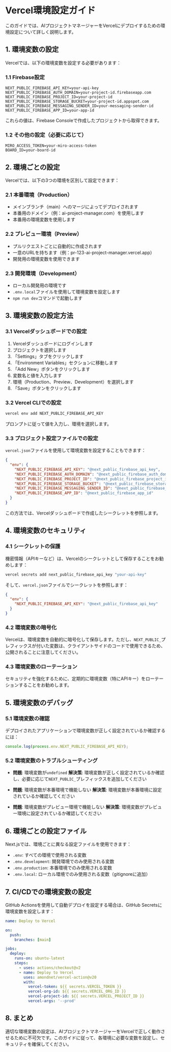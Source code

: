 # Vercel環境設定ガイド

このガイドでは、AIプロジェクトマネージャーをVercelにデプロイするための環境設定について詳しく説明します。

## 1. 環境変数の設定

Vercelでは、以下の環境変数を設定する必要があります：

### 1.1 Firebase設定

```
NEXT_PUBLIC_FIREBASE_API_KEY=your-api-key
NEXT_PUBLIC_FIREBASE_AUTH_DOMAIN=your-project-id.firebaseapp.com
NEXT_PUBLIC_FIREBASE_PROJECT_ID=your-project-id
NEXT_PUBLIC_FIREBASE_STORAGE_BUCKET=your-project-id.appspot.com
NEXT_PUBLIC_FIREBASE_MESSAGING_SENDER_ID=your-messaging-sender-id
NEXT_PUBLIC_FIREBASE_APP_ID=your-app-id
```

これらの値は、Firebase Consoleで作成したプロジェクトから取得できます。

### 1.2 その他の設定（必要に応じて）

```
MIRO_ACCESS_TOKEN=your-miro-access-token
BOARD_ID=your-board-id
```

## 2. 環境ごとの設定

Vercelでは、以下の3つの環境を区別して設定できます：

### 2.1 本番環境（Production）

- メインブランチ（main）へのマージによってデプロイされます
- 本番用のドメイン（例：ai-project-manager.com）を使用します
- 本番用の環境変数を使用します

### 2.2 プレビュー環境（Preview）

- プルリクエストごとに自動的に作成されます
- 一意のURLを持ちます（例：pr-123-ai-project-manager.vercel.app）
- 開発用の環境変数を使用できます

### 2.3 開発環境（Development）

- ローカル開発用の環境です
- `.env.local`ファイルを使用して環境変数を設定します
- `npm run dev`コマンドで起動します

## 3. 環境変数の設定方法

### 3.1 Vercelダッシュボードでの設定

1. Vercelダッシュボードにログインします
2. プロジェクトを選択します
3. 「Settings」タブをクリックします
4. 「Environment Variables」セクションに移動します
5. 「Add New」ボタンをクリックします
6. 変数名と値を入力します
7. 環境（Production、Preview、Development）を選択します
8. 「Save」ボタンをクリックします

### 3.2 Vercel CLIでの設定

```bash
vercel env add NEXT_PUBLIC_FIREBASE_API_KEY
```

プロンプトに従って値を入力し、環境を選択します。

### 3.3 プロジェクト設定ファイルでの設定

`vercel.json`ファイルを使用して環境変数を設定することもできます：

```json
{
  "env": {
    "NEXT_PUBLIC_FIREBASE_API_KEY": "@next_public_firebase_api_key",
    "NEXT_PUBLIC_FIREBASE_AUTH_DOMAIN": "@next_public_firebase_auth_domain",
    "NEXT_PUBLIC_FIREBASE_PROJECT_ID": "@next_public_firebase_project_id",
    "NEXT_PUBLIC_FIREBASE_STORAGE_BUCKET": "@next_public_firebase_storage_bucket",
    "NEXT_PUBLIC_FIREBASE_MESSAGING_SENDER_ID": "@next_public_firebase_messaging_sender_id",
    "NEXT_PUBLIC_FIREBASE_APP_ID": "@next_public_firebase_app_id"
  }
}
```

この方法では、Vercelダッシュボードで作成したシークレットを参照します。

## 4. 環境変数のセキュリティ

### 4.1 シークレットの保護

機密情報（APIキーなど）は、Vercelのシークレットとして保存することをお勧めします：

```bash
vercel secrets add next_public_firebase_api_key "your-api-key"
```

そして、`vercel.json`ファイルでシークレットを参照します：

```json
{
  "env": {
    "NEXT_PUBLIC_FIREBASE_API_KEY": "@next_public_firebase_api_key"
  }
}
```

### 4.2 環境変数の暗号化

Vercelは、環境変数を自動的に暗号化して保存します。ただし、`NEXT_PUBLIC_`プレフィックスが付いた変数は、クライアントサイドのコードで使用できるため、公開されることに注意してください。

### 4.3 環境変数のローテーション

セキュリティを強化するために、定期的に環境変数（特にAPIキー）をローテーションすることをお勧めします。

## 5. 環境変数のデバッグ

### 5.1 環境変数の確認

デプロイされたアプリケーションで環境変数が正しく設定されているか確認するには：

```javascript
console.log(process.env.NEXT_PUBLIC_FIREBASE_API_KEY);
```

### 5.2 環境変数のトラブルシューティング

- **問題**: 環境変数が`undefined`
  **解決策**: 環境変数が正しく設定されているか確認し、必要に応じて`NEXT_PUBLIC_`プレフィックスを追加してください

- **問題**: 環境変数が本番環境で機能しない
  **解決策**: 環境変数が本番環境に設定されているか確認してください

- **問題**: 環境変数がプレビュー環境で機能しない
  **解決策**: 環境変数がプレビュー環境に設定されているか確認してください

## 6. 環境ごとの設定ファイル

Next.jsでは、環境ごとに異なる設定ファイルを使用できます：

- `.env`: すべての環境で使用される変数
- `.env.development`: 開発環境でのみ使用される変数
- `.env.production`: 本番環境でのみ使用される変数
- `.env.local`: ローカル環境でのみ使用される変数（gitignoreに追加）

## 7. CI/CDでの環境変数の設定

GitHub Actionsを使用して自動デプロイを設定する場合は、GitHub Secretsに環境変数を設定します：

```yaml
name: Deploy to Vercel

on:
  push:
    branches: [main]

jobs:
  deploy:
    runs-on: ubuntu-latest
    steps:
      - uses: actions/checkout@v2
      - name: Deploy to Vercel
        uses: amondnet/vercel-action@v20
        with:
          vercel-token: ${{ secrets.VERCEL_TOKEN }}
          vercel-org-id: ${{ secrets.VERCEL_ORG_ID }}
          vercel-project-id: ${{ secrets.VERCEL_PROJECT_ID }}
          vercel-args: '--prod'
```

## 8. まとめ

適切な環境変数の設定は、AIプロジェクトマネージャーをVercelで正しく動作させるために不可欠です。このガイドに従って、各環境に必要な変数を設定し、セキュリティを確保してください。
